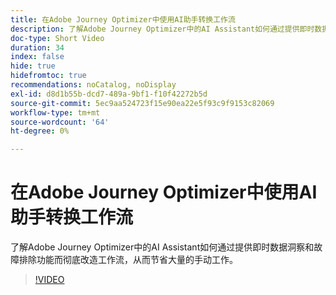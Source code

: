 ```yaml
---
title: 在Adobe Journey Optimizer中使用AI助手转换工作流
description: 了解Adobe Journey Optimizer中的AI Assistant如何通过提供即时数据洞察和故障排除功能而彻底改造工作流，从而节省大量的手动工作。
doc-type: Short Video
duration: 34
index: false
hide: true
hidefromtoc: true
recommendations: noCatalog, noDisplay
exl-id: d8d1b55b-dcd7-489a-9bf1-f10f42272b5d
source-git-commit: 5ec9aa524723f15e90ea22e5f93c9f9153c82069
workflow-type: tm+mt
source-wordcount: '64'
ht-degree: 0%

---
```


# 在Adobe Journey Optimizer中使用AI助手转换工作流

了解Adobe Journey Optimizer中的AI Assistant如何通过提供即时数据洞察和故障排除功能而彻底改造工作流，从而节省大量的手动工作。

<!-- 65_S653_3442539_33_transforming-workflows-with-ai-assistant-in-adobe-journey-optimizer -->
>[!VIDEO](https://video.tv.adobe.com/v/3460449/?learn=on&enablevpops=true&captions=chi_hans)
